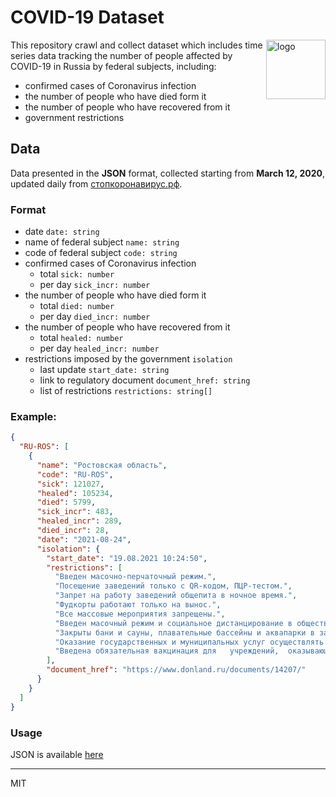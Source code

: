 # COVID-19 Dataset

<img align="right" width="95" height="95" alt="logo" src="https://smurygin.github.io/covid19-ru/logo.svg">

This repository crawl and collect dataset which includes time series data tracking the number of people affected by COVID-19 in Russia by federal subjects, including:

- confirmed cases of Coronavirus infection
- the number of people who have died form it
- the number of people who have recovered from it
- government restrictions

## Data

Data presented in the **JSON** format, collected starting from **March 12, 2020**, updated daily from [стопкоронавирус.рф](https://xn--80aesfpebagmfblc0a.xn--p1ai/information/).

### Format

- date `date: string`
- name of federal subject `name: string`
- code of federal subject `code: string`
- confirmed cases of Coronavirus infection
  - total `sick: number`
  - per day `sick_incr: number`
- the number of people who have died form it
  - total `died: number`
  - per day `died_incr: number`
- the number of people who have recovered from it
  - total `healed: number`
  - per day `healed_incr: number`
- restrictions imposed by the government `isolation`
  - last update `start_date: string`
  - link to regulatory document `document_href: string`
  - list of restrictions `restrictions: string[]`


### Example:

```json
{
  "RU-ROS": [
    {
      "name": "Ростовская область",
      "code": "RU-ROS",
      "sick": 121027,
      "healed": 105234,
      "died": 5799,
      "sick_incr": 483,
      "healed_incr": 289,
      "died_incr": 28,
      "date": "2021-08-24",
      "isolation": {
        "start_date": "19.08.2021 10:24:50",
        "restrictions": [
          "Введен масочно-перчаточный режим.",
          "Посещение заведений только с QR-кодом, ПЦР-тестом.",
          "Запрет на работу заведений общепита в ночное время.",
          "Фудкорты работают только на вынос.",
          "Все массовые мероприятия запрещены.",
          "Введен масочный режим и социальное дистанцирование в общественном транспорте.",
          "Закрыты бани и сауны, плавательные бассейны и аквапарки в закрытых помещениях, аттракционы в парках культуры и отдыха.",
          "Оказание государственных и муниципальных услуг осуществлять дистанционным способом либо при предъявлении получателем сертификата о вакцинации, сертификата о перенесенном заболевании, ПЦР.",
          "Введена обязательная вакцинация для   учреждений,  оказывающих услуги  по  санаторно-курортному  лечению,  организации  отдыха  и  оздоровления  детей, общественного  питания,  экскурсионного  обслуживания, сотрудников сферы транспорта."
        ],
        "document_href": "https://www.donland.ru/documents/14207/"
      }
    }
  ]
}
```


### Usage

JSON is available [here](https://smurygin.github.io/covid19-ru/dataset.json)

---

MIT
